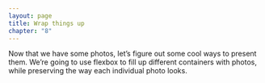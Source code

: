```yaml
---
layout: page
title: Wrap things up
chapter: "8"
---
```

Now that we have some photos, let’s figure out some cool ways to present them. We’re going to use flexbox to fill up different containers with photos, while preserving the way each individual photo looks.
